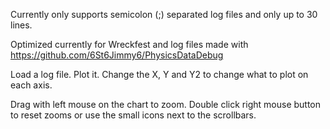 Currently only supports semicolon (;) separated log files and only up to 30 lines.

Optimized currently for Wreckfest and log files made with https://github.com/6St6Jimmy6/PhysicsDataDebug

Load a log file. Plot it. Change the X, Y and Y2 to change what to plot on each axis.

Drag with left mouse on the chart to zoom.
Double click right mouse button to reset zooms or use the small icons next to the scrollbars.

